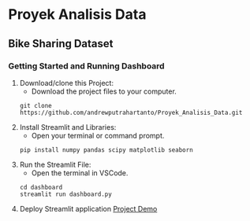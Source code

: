 # Proyek Analisis Data
## Bike Sharing Dataset

### Getting Started and Running Dashboard
1. Download/clone this Project:
    - Download the project files to your computer.
    ```
    git clone https://github.com/andrewputrahartanto/Proyek_Analisis_Data.git
    ```
2. Install Streamlit and Libraries:
    - Open your terminal or command prompt.
    ```
    pip install numpy pandas scipy matplotlib seaborn
    ```
3. Run the Streamlit File:
    - Open the terminal in VSCode.
    ```
    cd dashboard
    streamlit run dashboard.py
    ```
4. Deploy Streamlit application
<a href="https://andrewputrahartanto.streamlit.app/" target="_blank">Project Demo</a>

